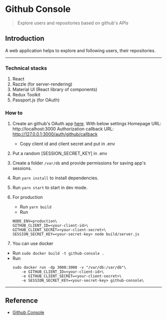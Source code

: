 # Github Console 
> Explore users and repositories based on github's APIs

## Introduction
A web application helps to explore and following users, their repositories.

---

### Technical stacks
1. React
2. Razzle (for server-rendering)
3. Material UI (React library of components)
4. Redux Toolkit
5. Passport.js (for OAuth)

### How to
1. Create an github's OAuth app [here](https://github.com/settings/developers). With below settings
    Homepage URL: http://localhost:3000
    Authorization callback URL: http://127.0.0.1:3000/auth/github/callback
    - Copy client id and client secret and put in .env 
2. Put a random [SESSION_SECRET_KEY] in .env
3. Create a folder `/var/db` and provide permissions for saving app's sessions.
4. Run `yarn install` to install dependencies.
5. Run `yarn start` to start in dev mode.
6. For production
   - Run `yarn build`
   - Run
    ```
    NODE_ENV=production\
    GITHUB_CLIENT_ID=<your-client-id>\
    GITHUB_CLIENT_SECRET=<your-client-secret>\
    SESSION_SECRET_KEY=<your-secret-key> node build/server.js
    ```

7. You can use docker
  - Run `sudo docker build -t github-console .`
  - Run 
    ```
    sudo docker run -dp 3000:3000 -v "/var/db:/var/db"\
        -e GITHUB_CLIENT_ID=<your-client-id>\
        -e GITHUB_CLIENT_SECRET=<your-client-secret>\
        -e SESSION_SECRET_KEY=<your-secret-key> github-console\
    ```
---
## Reference
- [Github Console](https://github-console.ngolam.xyz)
